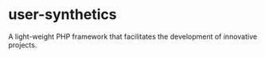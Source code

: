 # user-synthetics

A light-weight PHP framework that facilitates the development of innovative projects.
